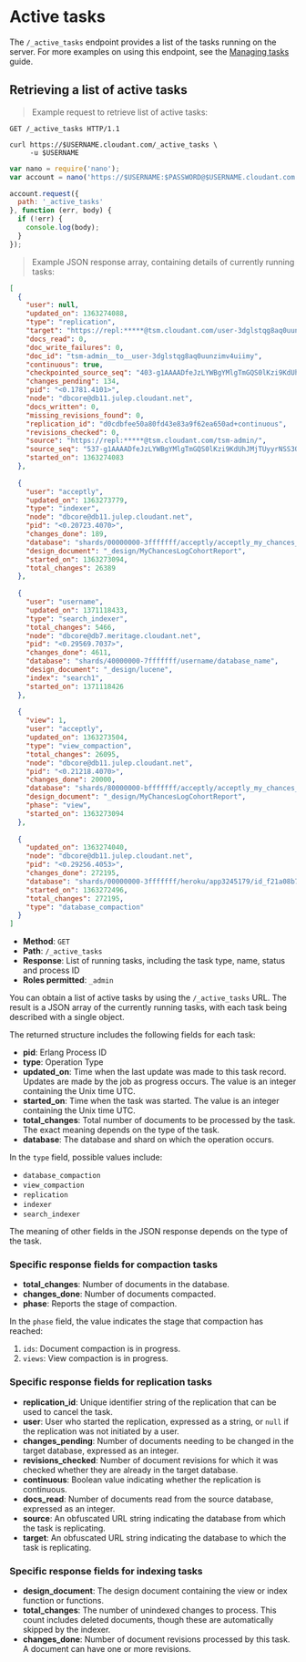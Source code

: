 # Active tasks

The `/_active_tasks` endpoint provides a list of the tasks running on the server.
For more examples on using this endpoint,
see the [Managing tasks](managing_tasks.html) guide.

## Retrieving a list of active tasks

> Example request to retrieve list of active tasks:

```http
GET /_active_tasks HTTP/1.1
```

```shell
curl https://$USERNAME.cloudant.com/_active_tasks \
     -u $USERNAME
```

```javascript
var nano = require('nano');
var account = nano('https://$USERNAME:$PASSWORD@$USERNAME.cloudant.com');

account.request({
  path: '_active_tasks'
}, function (err, body) {
  if (!err) {
    console.log(body);
  }
});
```

> Example JSON response array, containing details of currently running tasks:

``` json
[
  {
    "user": null,
    "updated_on": 1363274088,
    "type": "replication",
    "target": "https://repl:*****@tsm.cloudant.com/user-3dglstqg8aq0uunzimv4uiimy/",
    "docs_read": 0,
    "doc_write_failures": 0,
    "doc_id": "tsm-admin__to__user-3dglstqg8aq0uunzimv4uiimy",
    "continuous": true,
    "checkpointed_source_seq": "403-g1AAAADfeJzLYWBgYMlgTmGQS0lKzi9KdUhJMjTRyyrNSS3QS87JL01JzCvRy0styQGqY0pkSLL___9_VmIymg5TXDqSHIBkUj1YUxyaJkNcmvJYgCRDA5AC6tuflZhGrPsgGg9ANAJtzMkCAPFSStc",
    "changes_pending": 134,
    "pid": "<0.1781.4101>",
    "node": "dbcore@db11.julep.cloudant.net",
    "docs_written": 0,
    "missing_revisions_found": 0,
    "replication_id": "d0cdbfee50a80fd43e83a9f62ea650ad+continuous",
    "revisions_checked": 0,
    "source": "https://repl:*****@tsm.cloudant.com/tsm-admin/",
    "source_seq": "537-g1AAAADfeJzLYWBgYMlgTmGQS0lKzi9KdUhJMjTUyyrNSS3QS87JL01JzCvRy0styQGqY0pkSLL___9_VmI9mg4jXDqSHIBkUj1WTTityWMBkgwNQAqob39WYhextkE0HoBoBNo4MQsAFuVLVQ",
    "started_on": 1363274083
  },
  
  {
    "user": "acceptly",
    "updated_on": 1363273779,
    "type": "indexer",
    "node": "dbcore@db11.julep.cloudant.net",
    "pid": "<0.20723.4070>",
    "changes_done": 189,
    "database": "shards/00000000-3fffffff/acceptly/acceptly_my_chances_logs_live.1321035717",
    "design_document": "_design/MyChancesLogCohortReport",
    "started_on": 1363273094,
    "total_changes": 26389
  },
  
  {
    "user": "username",
    "updated_on": 1371118433,
    "type": "search_indexer",
    "total_changes": 5466,
    "node": "dbcore@db7.meritage.cloudant.net",
    "pid": "<0.29569.7037>",
    "changes_done": 4611,
    "database": "shards/40000000-7fffffff/username/database_name",
    "design_document": "_design/lucene",
    "index": "search1",
    "started_on": 1371118426
  },
  
  {
    "view": 1,
    "user": "acceptly",
    "updated_on": 1363273504,
    "type": "view_compaction",
    "total_changes": 26095,
    "node": "dbcore@db11.julep.cloudant.net",
    "pid": "<0.21218.4070>",
    "changes_done": 20000,
    "database": "shards/80000000-bfffffff/acceptly/acceptly_my_chances_logs_live.1321035717",
    "design_document": "_design/MyChancesLogCohortReport",
    "phase": "view",
    "started_on": 1363273094
  },
  
  {
    "updated_on": 1363274040,
    "node": "dbcore@db11.julep.cloudant.net",
    "pid": "<0.29256.4053>",
    "changes_done": 272195,
    "database": "shards/00000000-3fffffff/heroku/app3245179/id_f21a08b7005e_logs.1346083461",
    "started_on": 1363272496,
    "total_changes": 272195,
    "type": "database_compaction"
  }
]
```

-   **Method**: `GET`
-   **Path**: `/_active_tasks`
-   **Response**: List of running tasks, including the task type, name, status and process ID
-   **Roles permitted**: `_admin`

You can obtain a list of active tasks by using the `/_active_tasks` URL. The result is a JSON array of the currently running tasks, with each task being described with a single object.

The returned structure includes the following fields for each task:

-   **pid**: Erlang Process ID
-   **type**: Operation Type
-   **updated\_on**: Time when the last update was made to this task record. Updates are made by the job as progress occurs. The value is an integer containing the Unix time UTC.
-   **started\_on**: Time when the task was started. The value is an integer containing the Unix time UTC.
-   **total\_changes**: Total number of documents to be processed by the task. The exact meaning depends on the type of the task.
-   **database**: The database and shard on which the operation occurs.

In the `type` field, possible values include:

-   `database_compaction`
-   `view_compaction`
-   `replication`
-   `indexer`
-   `search_indexer`

The meaning of other fields in the JSON response depends on the type of the task.

### Specific response fields for compaction tasks

-   **total\_changes**: Number of documents in the database.
-   **changes\_done**: Number of documents compacted.
-   **phase**: Reports the stage of compaction.

In the `phase` field, the value indicates the stage that compaction has reached:

1. `ids`: Document compaction is in progress.
2. `views`: View compaction is in progress.

### Specific response fields for replication tasks

-   **replication\_id**: Unique identifier string of the replication that can be used to cancel the task.
-   **user**: User who started the replication, expressed as a string, or `null` if the replication was not initiated by a user.
-   **changes\_pending**: Number of documents needing to be changed in the target database, expressed as an integer.
-   **revisions\_checked**: Number of document revisions for which it was checked whether they are already in the target database.
-   **continuous**: Boolean value indicating whether the replication is continuous.
-   **docs\_read**: Number of documents read from the source database, expressed as an integer.
-   **source**: An obfuscated URL string indicating the database from which the task is replicating.
-   **target**: An obfuscated URL string indicating the database to which the task is replicating.

### Specific response fields for indexing tasks

-   **design\_document**: The design document containing the view or index function or functions.
-   **total\_changes**: The number of unindexed changes to process. This count includes deleted documents, though these are automatically skipped by the indexer.
-   **changes\_done**: Number of document revisions processed by this task. A document can have one or more revisions.
